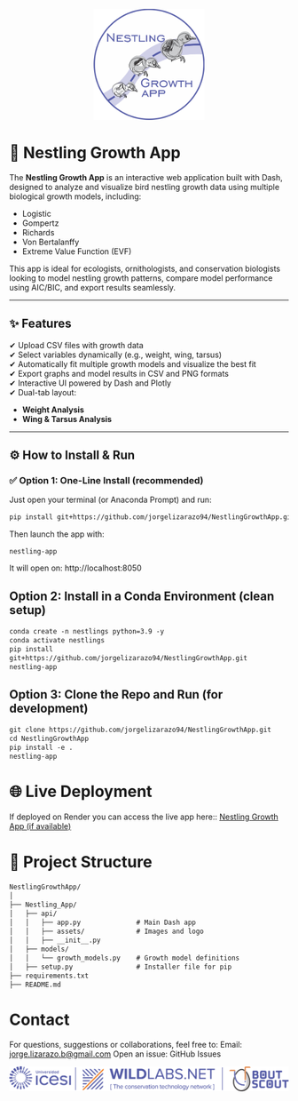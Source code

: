 <p align="center">
  <img src="https://github.com/jorgelizarazo94/NestlingGrowthApp/blob/master/Nestling_App/api/assets/ngapp_log.png" alt="Nestling Growth App" width="200px">
</p>

# 🐣 Nestling Growth App

The **Nestling Growth App** is an interactive web application built with Dash, designed to analyze and visualize bird nestling growth data using multiple biological growth models, including:

- Logistic  
- Gompertz  
- Richards  
- Von Bertalanffy  
- Extreme Value Function (EVF)  

This app is ideal for ecologists, ornithologists, and conservation biologists looking to model nestling growth patterns, compare model performance using AIC/BIC, and export results seamlessly.

---

## ✨ Features

✔ Upload CSV files with growth data  
✔ Select variables dynamically (e.g., weight, wing, tarsus)  
✔ Automatically fit multiple growth models and visualize the best fit  
✔ Export graphs and model results in CSV and PNG formats  
✔ Interactive UI powered by Dash and Plotly  
✔ Dual-tab layout:
- **Weight Analysis**
- **Wing & Tarsus Analysis**

---

## ⚙️ How to Install & Run

### ✅ Option 1: One-Line Install (recommended)

Just open your terminal (or Anaconda Prompt) and run:

```bash
pip install git+https://github.com/jorgelizarazo94/NestlingGrowthApp.git

```
Then launch the app with:
```
nestling-app

```
It will open on: http://localhost:8050

## Option 2: Install in a Conda Environment (clean setup)

```
conda create -n nestlings python=3.9 -y
conda activate nestlings
pip install git+https://github.com/jorgelizarazo94/NestlingGrowthApp.git
nestling-app
```

## Option 3: Clone the Repo and Run (for development)
```
git clone https://github.com/jorgelizarazo94/NestlingGrowthApp.git
cd NestlingGrowthApp
pip install -e .
nestling-app

```

# 🌐 Live Deployment
If deployed on Render you can access the live app here::
[Nestling Growth App (if available)](https://nestling-growth-app.onrender.com)


# 📁 Project Structure
```
NestlingGrowthApp/
│
├── Nestling_App/
│   ├── api/
│   │   ├── app.py              # Main Dash app
│   │   ├── assets/             # Images and logo
│   │   ├── __init__.py
│   ├── models/
│   │   └── growth_models.py    # Growth model definitions
│   ├── setup.py                # Installer file for pip
├── requirements.txt
├── README.md
```

# **Contact**
For questions, suggestions or collaborations, feel free to:
Email: jorge.lizarazo.b@gmail.com
Open an issue: GitHub Issues

![Nestling Growth App](https://github.com/jorgelizarazo94/NestlingGrowthApp/blob/master/Nestling_App/api/assets/Logo.png)
